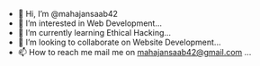 - 👋 Hi, I’m @mahajansaab42
- 👀 I’m interested in Web Development...
- 🌱 I’m currently learning Ethical Hacking...
- 💞️ I’m looking to collaborate on Website Development...
- 📫 How to reach me mail me on mahajansaab42@gmail.com ...

<!---
mahajansaab42/mahajansaab42 is a ✨ special ✨ repository because its `README.md` (this file) appears on your GitHub profile.
You can click the Preview link to take a look at your changes.
--->
